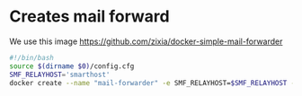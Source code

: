 # Creates mail forward
We use this image https://github.com/zixia/docker-simple-mail-forwarder

```` bash
#!/bin/bash
source $(dirname $0)/config.cfg
SMF_RELAYHOST='smarthost'
docker create --name "mail-forwarder" -e SMF_RELAYHOST=$SMF_RELAYHOST -e SMF_CONFIG="$SMF_CONFIG" -p 25:25 --link smarthost:smarthost zixia/simple-mail-forwarder

````
